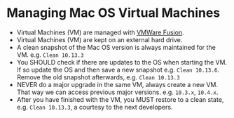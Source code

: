# Managing Mac OS Virtual Machines

- Virtual Machines (VM) are managed with [VMWare Fusion](https://www.vmware.com/ca/products/fusion.html).
- Virtual Machines (VM) are kept on an external hard drive.
- A clean snapshot of the Mac OS version is always maintained for the VM. e.g. `Clean 10.13.3`
- You SHOULD check if there are updates to the OS when starting the VM. If so update the OS and then save a new snapshot e.g. `Clean 10.13.6`. Remove the old snapshot afterwards, e.g. `Clean 10.13.3`
- NEVER do a major upgrade in the same VM, always create a new VM. That way we can access previous major versions. e.g. `10.3.x`, `10.4.x`.
- After you have finished with the VM, you MUST restore to a clean state, e.g. `Clean 10.13.3`, a courtesy to the next developers.
